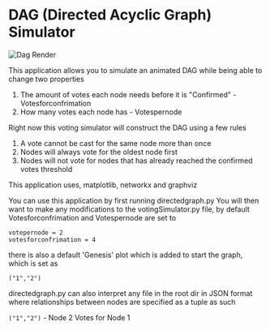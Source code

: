 # DAG (Directed Acyclic Graph) Simulator 

![Dag Render](dag.gif)

This application allows you to simulate an animated DAG while being able to change two properties

1. The amount of votes each node needs before it is "Confirmed" - Votesforconfrimation
2. How many votes each node has - Votespernode

Right now this voting simulator will construct the DAG using a few rules 

1. A vote cannot be cast for the same node more than once 
2. Nodes will always vote for the oldest node first 
3. Nodes will not vote for nodes that has already reached the confirmed votes threshold

This application uses, matplotlib, networkx and graphviz

You can use this application by first running directedgraph.py
You will then want to make any modifications to the votingSimulator.py file, by default Votesforconfrimation and Votespernode are set to 

    votepernode = 2 
    votesforconfrimation = 4 

there is also a default 'Genesis' plot which is added to start the graph, which is set as 

    ("1","2")

directedgraph.py can also interpret any file in the root dir in JSON format where relationships between nodes are specified as a tuple as such 

`("1","2")` - Node 2 Votes for Node 1

